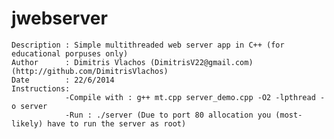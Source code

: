 jwebserver
==========

	Description : Simple multithreaded web server app in C++ (for educational porpuses only)
	Author		: Dimitris Vlachos (DimitrisV22@gmail.com) (http://github.com/DimitrisVlachos)
	Date		: 22/6/2014
	Instructions:
				-Compile with : g++ mt.cpp server_demo.cpp -O2 -lpthread -o server
				-Run : ./server (Due to port 80 allocation you (most-likely) have to run the server as root)
